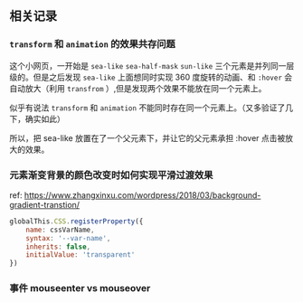 ## 相关记录

### `transform` 和 `animation` 的效果共存问题
这个小网页，一开始是 `sea-like` `sea-half-mask` `sun-like` 三个元素是并列同一层级的。但是之后发现 `sea-like` 上面想同时实现 360 度旋转的动画、和 `:hover` 会自动放大（利用 `transfrom` ）,但是发现两个效果不能放在同一个元素上。

似乎有说法 `transform` 和 `animation` 不能同时存在同一个元素上。（又多验证了几下，确实如此）

所以，把 sea-like 放置在了一个父元素下，并让它的父元素承担 :hover 点击被放大的效果。

### 元素渐变背景的颜色改变时如何实现平滑过渡效果
ref: https://www.zhangxinxu.com/wordpress/2018/03/background-gradient-transtion/

```js
globalThis.CSS.registerProperty({
    name: cssVarName,
    syntax: '--var-name',
    inherits: false,
    initialValue: 'transparent'
})
```
### 事件 mouseenter vs mouseover
